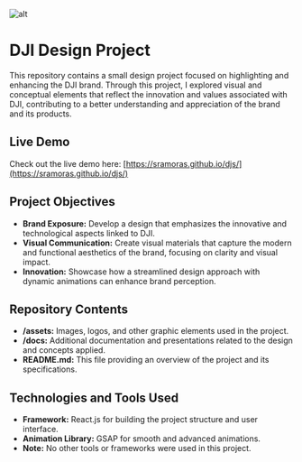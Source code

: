 ![alt](/images/djireadme.jpg)

# DJI Design Project

This repository contains a small design project focused on highlighting and enhancing the DJI brand. Through this project, I explored visual and conceptual elements that reflect the innovation and values associated with DJI, contributing to a better understanding and appreciation of the brand and its products.

## Live Demo

Check out the live demo here: [https://sramoras.github.io/djs/](https://sramoras.github.io/djs/)

## Project Objectives

- **Brand Exposure:** Develop a design that emphasizes the innovative and technological aspects linked to DJI.
- **Visual Communication:** Create visual materials that capture the modern and functional aesthetics of the brand, focusing on clarity and visual impact.
- **Innovation:** Showcase how a streamlined design approach with dynamic animations can enhance brand perception.

## Repository Contents

- **/assets:** Images, logos, and other graphic elements used in the project.
- **/docs:** Additional documentation and presentations related to the design and concepts applied.
- **README.md:** This file providing an overview of the project and its specifications.

## Technologies and Tools Used

- **Framework:** React.js for building the project structure and user interface.
- **Animation Library:** GSAP for smooth and advanced animations.
- **Note:** No other tools or frameworks were used in this project.
